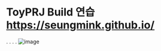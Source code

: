 # ToyPRJ Build 연습 https://seungmink.github.io/
.
.
.
.
![image](https://user-images.githubusercontent.com/20696473/127499217-06c8c994-6e86-4394-bc0b-b9e33f978f38.png)
